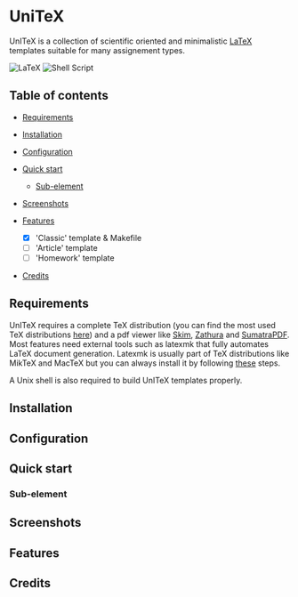# UniTeX

UnITeX is a collection of scientific oriented and minimalistic [LaTeX](https://www.latex-project.org/) templates suitable for many assignement types.

![LaTeX](https://img.shields.io/badge/latex-%23008080.svg?style=for-the-badge&logo=latex&logoColor=white) ![Shell Script](https://img.shields.io/badge/shell_script-%23121011.svg?style=for-the-badge&logo=gnu-bash&logoColor=white)

## Table of contents

- [Requirements](#requirements)
- [Installation](#installation)
- [Configuration](#configuration)
- [Quick start](#quick-start)
  - [Sub-element](#sub-element)
- [Screenshots](#screenshots)
- [Features](#features)

  - [x] 'Classic' template & Makefile
  - [ ] 'Article' template
  - [ ] 'Homework' template

- [Credits](#credits)

## Requirements

UnITeX requires a complete TeX distribution (you can find the most used TeX distributions 
[here](https://www.latex-project.org/get/#tex-distributions)) and a pdf viewer like [Skim](https://skim-app.sourceforge.io/), 
[Zathura](https://pwmt.org/projects/zathura/index.html) and [SumatraPDF](https://www.sumatrapdfreader.org/free-pdf-reader). 
Most features need external tools such as latexmk that fully automates LaTeX document generation. Latexmk is usually part of 
TeX distributions like MikTeX and MacTeX but you can always install it by following [these](https://mg.readthedocs.io/latexmk.html) steps.

A Unix shell is also required to build UnITeX templates properly.

## Installation

## Configuration

## Quick start

### Sub-element

## Screenshots

## Features

## Credits
